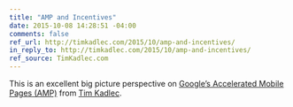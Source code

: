 ```yaml
---
title: "AMP and Incentives"
date: 2015-10-08 14:28:51 -04:00
comments: false
ref_url: http://timkadlec.com/2015/10/amp-and-incentives/
in_reply_to: http://timkadlec.com/2015/10/amp-and-incentives/
ref_source: TimKadlec.com
---
```


This is an excellent big picture perspective on [Google’s Accelerated Mobile Pages (AMP)](https://www.ampproject.org/) from [Tim Kadlec](http://timkadlec.com/).